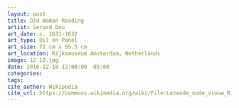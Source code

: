 ```yaml
---
layout: post
title: Old Woman Reading
artist: Gerard Dou
art_date: c. 1631-1632
art_type: Oil on Panel
art_size: 71 cm x 55.5 cm
art_location: Rijksmuseum Amsterdam, Netherlands
image: 12-10.jpg
date: 2016-12-10 12:00:00 -05:00
categories:
tags:
cite_author: Wikipedia
cite_url: https://commons.wikimedia.org/wiki/File:Lezende_oude_vrouw_Rijksmuseum_SK-A-2627.jpeg
---
```

